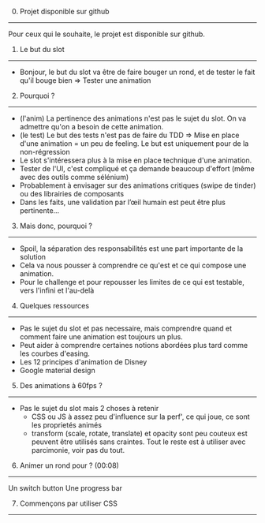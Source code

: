 00. Projet disponible sur github
--------------------------------
Pour ceux qui le souhaite, le projet est disponible sur github.

01. Le but du slot
------------------
+ Bonjour, le but du slot va être de faire bouger un rond, et de tester le fait qu'il bouge bien => Tester une animation

02. Pourquoi ?
--------------
+ (l'anim) La pertinence des animations n'est pas le sujet du slot. On va admettre qu'on a besoin de cette animation.
+ (le test) Le but des tests n'est pas de faire du TDD => Mise en place d'une animation = un peu de feeling. Le but est uniquement pour de la non-régression
+ Le slot s'intéressera plus à la mise en place technique d'une animation.
+ Tester de l'UI, c'est compliqué et ça demande beaucoup d'effort (même avec des outils comme sélénium)
+ Probablement à envisager sur des animations critiques (swipe de tinder) ou des librairies de composants
+ Dans les faits, une validation par l’œil humain est peut être plus pertinente...

03. Mais donc, pourquoi ?
-------------------------
+ Spoil, la séparation des responsabilités est une part importante de la solution
+ Cela va nous pousser à comprendre ce qu'est et ce qui compose une animation.
+ Pour le challenge et pour repousser les limites de ce qui est testable, vers l'infini et l'au-delà

04. Quelques ressources
-----------------------
+ Pas le sujet du slot et pas necessaire, mais comprendre quand et comment faire une animation est toujours un plus.
+ Peut aider à comprendre certaines notions abordées plus tard comme les courbes d'easing.
+ Les 12 principes d'animation de Disney
+ Google material design

05. Des animations à 60fps ?
----------------------------
+ Pas le sujet du slot mais 2 choses à retenir
	+ CSS ou JS à assez peu d'influence sur la perf', ce qui joue, ce sont les proprietés animés
	+ transform (scale, rotate, translate) et opacity sont peu couteux est peuvent être utilisés sans craintes. Tout le reste est à utiliser avec parcimonie, voir pas du tout.

06. Animer un rond pour ? (00:08)
-------------------------

Un switch button
Une progress bar

07. Commençons par utiliser CSS
-------------------------------